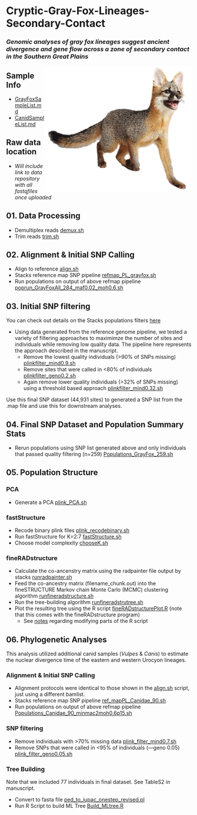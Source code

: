 # Cryptic-Gray-Fox-Lineages-Secondary-Contact
### *Genomic analyses of gray fox lineages suggest ancient divergence and gene flow across a zone of secondary contact in the Southern Great Plains* 


<img align="right" src="/GrayFox.png" width="400"> 

## Sample Info
* [GrayFoxSampleList.md](https://github.com/squisquater/Cryptic-Gray-Fox-Lineages-Secondary-Contact/blob/main/GrayFoxSampleList.md)
* [CanidSampleList.md](https://github.com/squisquater/Cryptic-Gray-Fox-Lineages-Secondary-Contact/blob/main/CanidSampleList.md)
## Raw data location 
* *Will include link to data repository with all fastqfiles once uploaded*

## 01. Data Processing
* Demultiplex reads [demux.sh](https://github.com/squisquater/Cryptic-Gray-Fox-Lineages-Secondary-Contact/blob/main/01.DataProcessing/demux.sh) 
* Trim reads [trim.sh](https://github.com/squisquater/Cryptic-Gray-Fox-Lineages-Secondary-Contact/blob/main/01.DataProcessing/trim.sh)

## 02. Alignment & Initial SNP Calling
* Align to reference [align.sh](https://github.com/squisquater/Cryptic-Gray-Fox-Lineages-Secondary-Contact/blob/main/02.Alignment-SNPcalling/align.sh)
* Stacks reference map SNP pipeline [refmap_PL_grayfox.sh](https://github.com/squisquater/Cryptic-Gray-Fox-Lineages-Secondary-Contact/blob/main/02.Alignment-SNPcalling/refmap_PL_grayfox.sh)
* Run populations on output of above refmap pipeline [poprun_GrayFoxAll_284_maf0.02_moh0.6.sh](https://github.com/squisquater/Cryptic-Gray-Fox-Lineages-Secondary-Contact/blob/main/02.Alignment-SNPcalling/poprun_GrayFoxAll_284_maf0.02_moh0.6.sh)

## 03. Initial SNP filtering
You can check out details on the Stacks populations filters [here]( http://catchenlab.life.illinois.edu/stacks/comp/populations.php) 
* Using data generated from the reference genome pipeline, we tested a variety of filtering approaches to maximimze the number of sites and individuals while removing low quality data. The pipeline here represents the approach described in the manuscript.
  * Remove the lowest quality individuals (>90% of SNPs missing) [plinkfilter_mind0.9.sh](https://github.com/squisquater/Cryptic-Gray-Fox-Lineages-Secondary-Contact/blob/main/03.SNP-filtering/plinkfilter_mind0.9.sh)
  * Remove sites that were called in <80% of individuals [plinkfilter_geno0.2.sh](https://github.com/squisquater/Cryptic-Gray-Fox-Lineages-Secondary-Contact/blob/main/03.SNP-filtering/plinkfilter_geno0.2.sh)
  * Again remove lower quality individuals (>32% of SNPs missing) using a threshold based approach [plinkfilter_mind0.32.sh](https://github.com/squisquater/Cryptic-Gray-Fox-Lineages-Secondary-Contact/blob/main/03.SNP-filtering/plinkfilter_mind0.32.sh)

Use this final SNP dataset (44,931 sites) to generated a SNP list from the .map file and use this for downstream analyses. 

## 04. Final SNP Dataset and Population Summary Stats
* Rerun populations using SNP list generated above and only individuals that passed quality filtering (n=259) [Populations_GrayFox_259.sh](https://github.com/squisquater/Cryptic-Gray-Fox-Lineages-Secondary-Contact/blob/main/04.Population-Stats/Populations_GrayFox_259.sh)

## 05. Population Structure
### PCA
* Generate a PCA [plink_PCA.sh](https://github.com/squisquater/Cryptic-Gray-Fox-Lineages-Secondary-Contact/blob/main/05.Population-Structure/PCA/plink_PCA.sh)

### fastStructure
* Recode binary plink files [plink_recodebinary.sh](https://github.com/squisquater/Cryptic-Gray-Fox-Lineages-Secondary-Contact/blob/main/05.Population-Structure/fastStructure/plink_recodebinary.sh) 
* Run fastStructure for K=2:7 [fastStructure.sh](https://github.com/squisquater/Cryptic-Gray-Fox-Lineages-Secondary-Contact/blob/main/05.Population-Structure/fastStructure/fastStructure.sh)
* Choose model complexity [chooseK.sh](https://github.com/squisquater/Cryptic-Gray-Fox-Lineages-Secondary-Contact/blob/main/05.Population-Structure/fastStructure/chooseK.sh)

### fineRADstructure
* Calculate the co-ancenstry matrix using the radpainter file output by stacks [runradpainter.sh](https://github.com/squisquater/Cryptic-Gray-Fox-Lineages-Secondary-Contact/blob/main/Population-Structure/fineRADstructure/runradpainter.sh)
* Feed the co-ancestry matrix (filename_chunk.out) into the fineSTRUCTURE Markov chain Monte Carlo (MCMC) clustering algorithm [runfineradstructure.sh](https://github.com/squisquater/Cryptic-Gray-Fox-Lineages-Secondary-Contact/blob/main/Population-Structure/fineRADstructure/runfineradstructure.sh)
* Run the tree-building algorithm [runfineradstrutree.sh](https://github.com/squisquater/Cryptic-Gray-Fox-Lineages-Secondary-Contact/blob/main/Population-Structure/fineRADstructure/runfineradstrutree.sh)
* Plot the resulting tree using the R script [fineRADstructurePlot.R](https://github.com/squisquater/Cryptic-Gray-Fox-Lineages-Secondary-Contact/blob/main/Population-Structure/fineRADstructure/fineRADstructurePlot.R) (note that this comes with the fineRADstructure program)
  * See [notes](https://github.com/squisquater/Cryptic-Gray-Fox-Lineages-Secondary-Contact/tree/main/Population-Structure/fineRADstructure) regarding modifying parts of the R script
## 06. Phylogenetic Analyses
This analysis utilized additional canid samples (*Vulpes* & *Canis*) to estimate the nuclear divergence time of the eastern and western Urocyon lineages.
### Alignment & Initial SNP Calling
 * Alignment protocols were identical to those shown in the [align.sh](https://github.com/squisquater/Cryptic-Gray-Fox-Lineages-Secondary-Contact/blob/main/Alignment-SNPcalling/align.sh) script, just using a different bamlist.
 * Stacks reference map SNP pipeline [ref_mapPL_Canidae_90.sh](https://github.com/squisquater/Cryptic-Gray-Fox-Lineages-Secondary-Contact/blob/main/06.Phylogenetic-Analyses/Alignment-SNPCalling/ref_mapPL_Canidae_90.sh)
 * Run populations on output of above refmap pipeline [Populations_Canidae_90_minmac2moh0.6p15.sh](https://github.com/squisquater/Cryptic-Gray-Fox-Lineages-Secondary-Contact/blob/main/06.Phylogenetic-Analyses/Alignment-SNPCalling/Populations_Canidae_90_minmac2moh0.6p15.sh)

### SNP filtering
* Remove individuals with >70% missing data [plink_filter_mind0.7.sh](https://github.com/squisquater/Cryptic-Gray-Fox-Lineages-Secondary-Contact/blob/main/06.Phylogenetic-Analyses/SNP-filtering/plink_filter_mind0.7)
* Remove SNPs that were called in <95% of individuals (—geno 0.05)  [plink_filter_geno0.05.sh](https://github.com/squisquater/Cryptic-Gray-Fox-Lineages-Secondary-Contact/blob/main/06.Phylogenetic-Analyses/SNP-filtering/plink_filter_geno0.05.sh)

### Tree Building 
Note that we included 77 individuals in final dataset. See TableS2 in manuscript.
 * Convert to fasta file [ped_to_iupac_onestep_revised.pl](https://github.com/squisquater/Cryptic-Gray-Fox-Lineages-Secondary-Contact/blob/main/06.Phylogenetic-Analyses/Tree-Building/ped_to_iupac_onestep_revised.pl)
 * Run R Script to build ML Tree [Build_MLtree.R](https://github.com/squisquater/Cryptic-Gray-Fox-Lineages-Secondary-Contact/blob/main/06.Phylogenetic-Analyses/Tree-Building/Build_MLtree.R)




